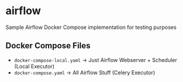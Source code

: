 # airflow
Sample Airflow Docker Compose implementation for testing purposes

## Docker Compose Files
- `docker-compose-local.yaml` -> Just Airflow Webserver + Scheduler (Local Executor)
- `docker-compose.yaml` -> All Airflow Stuff (Celery Executor)